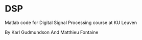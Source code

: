 # DSP
Matlab code for Digital Signal Processing course at KU Leuven

By Karl Gudmundson And Matthieu Fontaine
